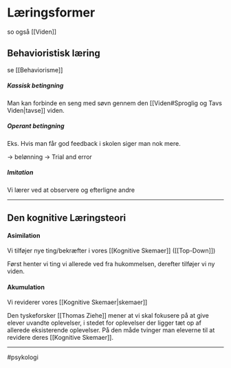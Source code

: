 # Læringsformer
so også [[Viden]]

## Behavioristisk læring
se [[Behaviorisme]]

##### Kassisk betingning
Man kan forbinde en seng med søvn gennem den [[Viden#Sproglig og Tavs Viden|tavse]] viden.

##### Operant betingning
Eks. Hvis man får god feedback i skolen siger man nok mere.

-> belønning
-> Trial and error

##### Imitation
Vi lærer ved at observere og efterligne andre

---

## Den kognitive Læringsteori

#### Asimilation 
Vi tilføjer nye ting/bekræfter i vores [[Kognitive Skemaer]] ([[Top-Down]])

Først henter vi ting vi allerede ved fra hukommelsen, derefter tilføjer vi ny viden.

#### Akumulation
Vi reviderer vores [[Kognitive Skemaer|skemaer]]

Den tyskeforsker [[Thomas Ziehe]] mener at vi skal fokusere på at give elever uvandte oplevelser, i stedet for oplevelser der ligger tæt op af allerede eksisterende oplevelser. På den måde tvinger man eleverne til at revidere deres [[Kognitive Skemaer]].



---
#psykologi 